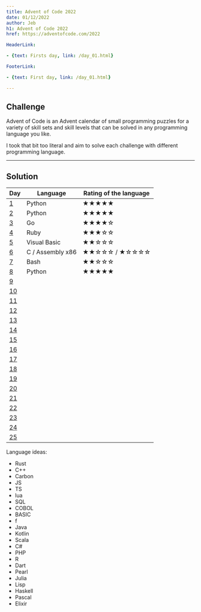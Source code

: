 ```yaml
---
title: Advent of Code 2022
date: 01/12/2022
author: Jeb
h1: Advent of Code 2022
href: https://adventofcode.com/2022

HeaderLink:

- {text: Firsts day, link: /day_01.html}

FooterLink:

- {text: First day, link: /day_01.html}

---
```


## Challenge

Advent of Code is an Advent calendar of small programming puzzles for a variety of skill sets and skill levels that can
be solved in any programming language you like.

I took that bit too literal and aim to solve each challenge with different programming language.

---

## Solution

| Day               | Language         | Rating of the language |
|-------------------|------------------|------------------------|
| [1](day_01.html)  | Python           | ★★★★★                  |
| [2](day_02.html)  | Python           | ★★★★★                  |
| [3](day_03.html)  | Go               | ★★★★☆                  |
| [4](day_04.html)  | Ruby             | ★★★☆☆                  |
| [5](day_05.html)  | Visual Basic     | ★★☆☆☆                  |
| [6](day_06.html)  | C / Assembly x86 | ★★☆☆☆ /   ★☆☆☆☆        |
| [7](day_07.html)  | Bash             | ★★☆☆☆                  |
| [8](day_08.html)  | Python           | ★★★★★                  |
| [9](day_09.html)  |                  |                        |
| [10](day_10.html) |                  |                        |
| [11](day_11.html) |                  |                        |
| [12](day_12.html) |                  |                        |
| [13](day_13.html) |                  |                        |
| [14](day_14.html) |                  |                        |
| [15](day_15.html) |                  |                        |
| [16](day_16.html) |                  |                        |
| [17](day_17.html) |                  |                        |
| [18](day_18.html) |                  |                        |
| [19](day_19.html) |                  |                        |
| [20](day_20.html) |                  |                        |
| [21](day_21.html) |                  |                        |
| [22](day_22.html) |                  |                        |
| [23](day_23.html) |                  |                        |
| [24](day_24.html) |                  |                        |
| [25](day_25.html) |                  |                        |

Language ideas:
- Rust
- C++
- Carbon
- JS
- TS
- lua
- SQL
- COBOL
- BASIC
- f
- Java
- Kotlin
- Scala
- C#
- PHP
- R
- Dart
- Pearl
- Julia
- Lisp
- Haskell
- Pascal
- Elixir
